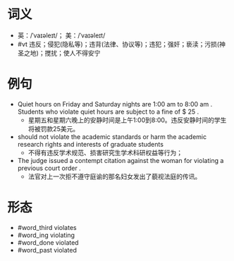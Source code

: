 # 词义
- 英：/ˈvaɪəleɪt/； 美：/ˈvaɪəleɪt/
- #vt 违反；侵犯(隐私等)；违背(法律、协议等)；违犯；强奸；亵渎；污损(神圣之地)；搅扰；使人不得安宁
# 例句
- Quiet hours on Friday and Saturday nights are 1:00 am to 8:00 am . Students who violate quiet hours are subject to a fine of $ 25 .
	- 星期五和星期六晚上的安静时间是上午1:00到8:00。违反安静时间的学生将被罚款25美元。
- should not violate the academic standards or harm the academic research rights and interests of graduate students
	- 不得有违反学术规范、损害研究生学术科研权益等行为；
- The judge issued a contempt citation against the woman for violating a previous court order .
	- 法官对上一次拒不遵守庭谕的那名妇女发出了藐视法庭的传讯。
# 形态
- #word_third violates
- #word_ing violating
- #word_done violated
- #word_past violated
